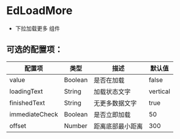 # EdLoadMore

* 下拉加载更多 组件

 
## 可选的配置项：


 配置项 | 类型 | 描述 | 默认值 
------------------|---------|-------------------------------- |-----
 value            | Boolean      | 是否在加载       | false
 loadingText      | String       | 加载状态文字     | vertical
 finishedText     | String       | 无更多数据文字    | true
 immediateCheck   | Boolean      | 是否立即加载      | 50
 offset           | Number       | 距离底部最小距离   | 300


